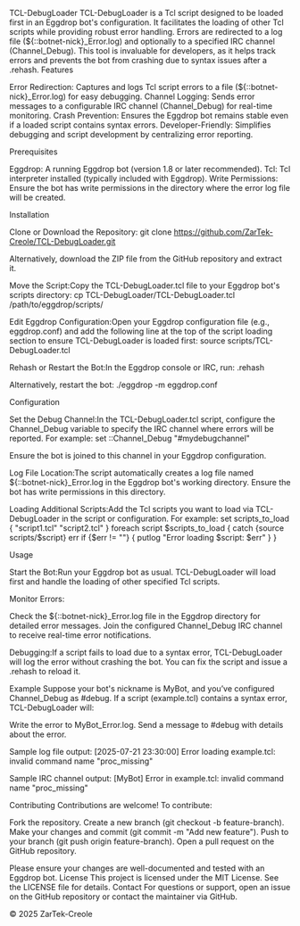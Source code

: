 TCL-DebugLoader
TCL-DebugLoader is a Tcl script designed to be loaded first in an Eggdrop bot's configuration. It facilitates the loading of other Tcl scripts while providing robust error handling. Errors are redirected to a log file (${::botnet-nick}_Error.log) and optionally to a specified IRC channel (Channel_Debug). This tool is invaluable for developers, as it helps track errors and prevents the bot from crashing due to syntax issues after a .rehash.
Features

Error Redirection: Captures and logs Tcl script errors to a file (${::botnet-nick}_Error.log) for easy debugging.
Channel Logging: Sends error messages to a configurable IRC channel (Channel_Debug) for real-time monitoring.
Crash Prevention: Ensures the Eggdrop bot remains stable even if a loaded script contains syntax errors.
Developer-Friendly: Simplifies debugging and script development by centralizing error reporting.

Prerequisites

Eggdrop: A running Eggdrop bot (version 1.8 or later recommended).
Tcl: Tcl interpreter installed (typically included with Eggdrop).
Write Permissions: Ensure the bot has write permissions in the directory where the error log file will be created.

Installation

Clone or Download the Repository:
git clone https://github.com/ZarTek-Creole/TCL-DebugLoader.git

Alternatively, download the ZIP file from the GitHub repository and extract it.

Move the Script:Copy the TCL-DebugLoader.tcl file to your Eggdrop bot's scripts directory:
cp TCL-DebugLoader/TCL-DebugLoader.tcl /path/to/eggdrop/scripts/


Edit Eggdrop Configuration:Open your Eggdrop configuration file (e.g., eggdrop.conf) and add the following line at the top of the script loading section to ensure TCL-DebugLoader is loaded first:
source scripts/TCL-DebugLoader.tcl


Rehash or Restart the Bot:In the Eggdrop console or IRC, run:
.rehash

Alternatively, restart the bot:
./eggdrop -m eggdrop.conf



Configuration

Set the Debug Channel:In the TCL-DebugLoader.tcl script, configure the Channel_Debug variable to specify the IRC channel where errors will be reported. For example:
set ::Channel_Debug "#mydebugchannel"

Ensure the bot is joined to this channel in your Eggdrop configuration.

Log File Location:The script automatically creates a log file named ${::botnet-nick}_Error.log in the Eggdrop bot's working directory. Ensure the bot has write permissions in this directory.

Loading Additional Scripts:Add the Tcl scripts you want to load via TCL-DebugLoader in the script or configuration. For example:
set scripts_to_load {
    "script1.tcl"
    "script2.tcl"
}
foreach script $scripts_to_load {
    catch {source scripts/$script} err
    if {$err != ""} {
        putlog "Error loading $script: $err"
    }
}



Usage

Start the Bot:Run your Eggdrop bot as usual. TCL-DebugLoader will load first and handle the loading of other specified Tcl scripts.

Monitor Errors:

Check the ${::botnet-nick}_Error.log file in the Eggdrop directory for detailed error messages.
Join the configured Channel_Debug IRC channel to receive real-time error notifications.


Debugging:If a script fails to load due to a syntax error, TCL-DebugLoader will log the error without crashing the bot. You can fix the script and issue a .rehash to reload it.


Example
Suppose your bot's nickname is MyBot, and you’ve configured Channel_Debug as #debug. If a script (example.tcl) contains a syntax error, TCL-DebugLoader will:

Write the error to MyBot_Error.log.
Send a message to #debug with details about the error.

Sample log file output:
[2025-07-21 23:30:00] Error loading example.tcl: invalid command name "proc_missing"

Sample IRC channel output:
[MyBot] Error in example.tcl: invalid command name "proc_missing"

Contributing
Contributions are welcome! To contribute:

Fork the repository.
Create a new branch (git checkout -b feature-branch).
Make your changes and commit (git commit -m "Add new feature").
Push to your branch (git push origin feature-branch).
Open a pull request on the GitHub repository.

Please ensure your changes are well-documented and tested with an Eggdrop bot.
License
This project is licensed under the MIT License. See the LICENSE file for details.
Contact
For questions or support, open an issue on the GitHub repository or contact the maintainer via GitHub.

© 2025 ZarTek-Creole
